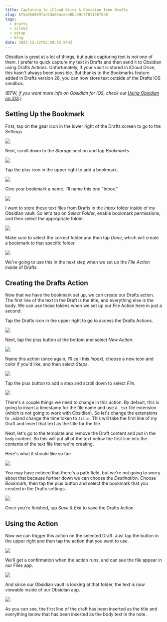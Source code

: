 ```yaml
---
title: Capturing to iCloud Drive & Obsidian from Drafts
slug: 8f5a05d489fad2da0eacee40bc49c7f01188f6a8
tags:
  - drafts
  - icloud
  - setup
  - blog
date: 2023-12-22T02:59:15.944Z
---
```


Obsidian is great at a lot of things, but quick capturing text is not one of them. I prefer to quick capture my text in Drafts and then send it to Obsidian using Drafts Actions. Unfortunately, if your vault is stored in iCloud Drive, this hasn't always been possible. But thanks to the Bookmarks feature added in Drafts version 28, you can now store text outside of the Drafts iOS sandbox.

*(BTW, if you want more info on Obsidian for iOS, check out [Using Obsidian on iOS](/posts/dc8c4d000e1cde4cf3cbe6e6c4344b736a40b7c8).)*

## Setting Up the Bookmark

First, tap on the gear icon in the lower right of the Drafts screen to go to the Settings.

![](https://thesweetsetup.com/wp-content/uploads/2021/09/drafts1.jpg)

Next, scroll down to the *Storage* section and tap *Bookmarks*.

![](https://thesweetsetup.com/wp-content/uploads/2021/09/drafts2.jpg)

Tap the plus icon in the upper right to add a bookmark.

![](https://thesweetsetup.com/wp-content/uploads/2021/09/drafts3.jpg)

Give your bookmark a name. I'll name this one "Inbox."

![](https://thesweetsetup.com/wp-content/uploads/2021/09/drafts4.jpg)

I want to store these text files from Drafts in the *Inbox* folder inside of my Obsidian vault. So let's tap on *Select Folder*, enable bookmark permissions, and then select the appropriate folder.

![](https://thesweetsetup.com/wp-content/uploads/2021/09/drafts5.jpg)

Make sure to select the correct folder and then tap *Done*, which will create a bookmark to that specific folder.

![](https://thesweetsetup.com/wp-content/uploads/2021/09/drafts6.jpg)

We're going to use this in the next step when we set up the *File Action* inside of Drafts.

## Creating the Drafts Action

Now that we have the bookmark set up, we can create our Drafts action. The first line of the text in the Draft is the title, and everything else is the body. We can use those tokens when we set up our File Action here in just a second.

Tap the Drafts icon in the upper right to go to access the Drafts Actions.

![](https://thesweetsetup.com/wp-content/uploads/2021/09/drafts7.jpg)

Next, tap the plus button at the bottom and select *New Action*.

![](https://thesweetsetup.com/wp-content/uploads/2021/09/drafts8.jpg)

Name this action (once again, I'll call this *Inbox*), choose a new icon and color if you'd like, and then select *Steps*.

![](https://thesweetsetup.com/wp-content/uploads/2021/09/drafts9.jpg)

Tap the plus button to add a step and scroll down to select *File*.

![](https://thesweetsetup.com/wp-content/uploads/2021/09/drafts10.jpg)

There's a couple things we need to change in this action. By default, this is going to insert a timestamp for the file name and use a `.txt` file extension (which is not going to work with Obsidian). So let's change the extensions to `.md`and change the time token to `title`. This will take the first line of my Draft and insert that text as the title for the file.

Next, let's go to the template and remove the Draft content and put in the `body` content. So this will put all of the text below the first line into the contents of the text file that we're creating.

Here's what it should like so far:

![](https://thesweetsetup.com/wp-content/uploads/2021/09/drafts11.jpg)

You may have noticed that there's a path field, but we're not going to worry about that because further down we can choose the *Destination*. Choose *Bookmark*, then tap the plus button and select the bookmark that you created in the Drafts settings.

![](https://thesweetsetup.com/wp-content/uploads/2021/09/drafts12.jpg)

Once you're finished, tap *Save & Exit* to save the Drafts Action.

## Using the Action

Now we can trigger this action on the selected Draft. Just tap the button in the upper right and then tap the action that you want to use.

![](https://thesweetsetup.com/wp-content/uploads/2021/09/drafts13-1.jpg)

We'll get a confirmation when the action runs, and can see the file appear in our Files app.

![](https://thesweetsetup.com/wp-content/uploads/2021/09/drafts14.jpg)

And since our Obsidian vault is looking at that folder, the text is now viewable inside of our Obsidian app.

![](https://thesweetsetup.com/wp-content/uploads/2021/09/drafts15.jpg)

As you can see, the first line of the draft has been inserted as the title and everything below that has been inserted as the body text in the note.
